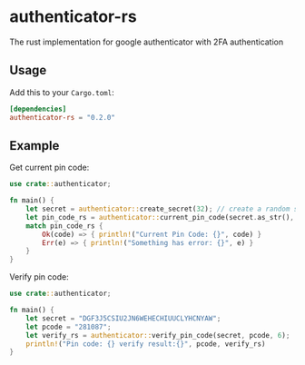 # authenticator-rs

The rust implementation for google authenticator with 2FA authentication

## Usage

Add this to your `Cargo.toml`:

```toml
[dependencies]
authenticator-rs = "0.2.0"
```

## Example

Get current pin code:

```rust
use crate::authenticator;

fn main() {
    let secret = authenticator::create_secret(32); // create a random secret
    let pin_code_rs = authenticator::current_pin_code(secret.as_str(), 6);
    match pin_code_rs {
        Ok(code) => { println!("Current Pin Code: {}", code) }
        Err(e) => { println!("Something has error: {}", e) }
    }
}

```

Verify pin code:

```rust
use crate::authenticator;

fn main() {
    let secret = "DGF3J5CSIU2JN6WEHECHIUUCLYHCNYAW";
    let pcode = "281087";
    let verify_rs = authenticator::verify_pin_code(secret, pcode, 6);
    println!("Pin code: {} verify result:{}", pcode, verify_rs)
}

```